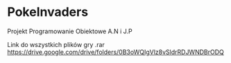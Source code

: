 # PokeInvaders
Projekt Programowanie Obiektowe
A.N i J.P

Link do wszystkich plików gry .rar
https://drive.google.com/drive/folders/0B3oWQIgVlz8vSldrRDJWNDBrODQ
